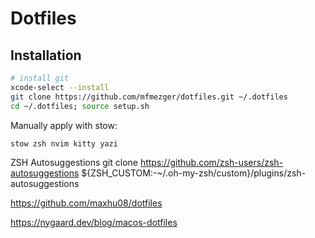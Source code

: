 # Dotfiles

## Installation

```bash
# install git
xcode-select --install
git clone https://github.com/mfmezger/dotfiles.git ~/.dotfiles
cd ~/.dotfiles; source setup.sh
```

Manually apply with stow:

```
stow zsh nvim kitty yazi
```



ZSH Autosuggestions
git clone https://github.com/zsh-users/zsh-autosuggestions ${ZSH_CUSTOM:-~/.oh-my-zsh/custom}/plugins/zsh-autosuggestions


https://github.com/maxhu08/dotfiles

https://nygaard.dev/blog/macos-dotfiles
